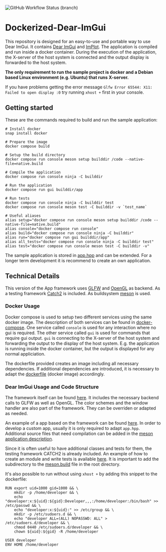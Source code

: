 ![GitHub Workflow Status (branch)](https://img.shields.io/github/workflow/status/ZenSepiol/Dockerized-Dear-ImGui/Docker%20Image%20CI/main)

# Dockerized-Dear-ImGui
This repository is designed for an easy-to-use and portable way to use Dear ImGui. It contains [Dear ImGui](https://github.com/ocornut/imgui) and [ImPlot](https://github.com/epezent/implot).
The application is compiled and run inside a docker container. During the execution of the application, the X-server of the host system is connected and the output display is forwarded to the host system.

**The only requirement to run the sample project is docker and a Debian based Linux environment (e.g. Ubuntu) that runs X-server.**

If you have problems getting the error message `Glfw Error 65544: X11: Failed to open display :0` try running `xhost +` first in your console.

## Getting started
These are the commands required to build and run the sample application:
```
# Install docker
snap install docker

# Prepare the image
docker compose build

# Setup the build directory
docker compose run console meson setup builddir /code --native-file=native.build

# Compile the application
docker compose run console ninja -C builddir

# Run the application
docker compose run gui builddir/app

# Run tests
docker compose run console ninja -C builddir test
docker compose run console meson test -C builddir -v `test_name`

# Useful aliases
alias setup="docker compose run console meson setup builddir /code --native-file=native.build"
alias console="docker compose run console"
alias build="docker compose run console ninja -C builddir"
alias run="docker compose run gui builddir/app"
alias all_tests="docker compose run console ninja -C builddir test"
alias test="docker compose run console meson test -C builddir -v"
```

The sample application is stored in [app.hpp](src/app.hpp) and can be extended.
For a longer term development it is recommend to create an own application.

## Technical Details
This version of the App framework uses [GLFW](https://www.glfw.org/) and [OpenGL](https://www.opengl.org/) as backend.
As a testing framework [Catch2](https://github.com/catchorg/Catch2) is included.
As buildsystem [meson](https://mesonbuild.com) is used.

### Docker Usage
Docker compose is used to setup two different services using the same docker image. The description of both services can be found in [docker-compose](docker-compose.yml). One service called `console` is used for any interaction where no gui is required. The other service called `gui` is used for commands that require gui output. `gui` is connecting to the X-server of the host system and forwarding the output to the display of the host system. E.g. the application is running inside the docker container, but the output is displayed for any normal appliciation.

The dockerfile provided creates an image including all necessary dependencies. If additional dependencies are introduced, it is necessary to adapt the [dockerfile](Dockerfile) (docker image) accordingly.

### Dear ImGui Usage and Code Structure
The framework itself can be found [here](src/app_base/app_base.hpp). It includes the necessary backend calls to GLFW as well as OpenGL. The color schemes and the window handler are also part of the framework. They can be overriden or adapted as needed.

An example of a app based on the framework can be found [here](src/app.hpp). In order to develop a custom app, usually it is only required to adapt `app.hpp`. Additional source files that need compilation can be added in the [meson application description](meson.build).

Since it is often useful to have additional classes and tests for them, the testing framework CATCH2 is already included. An example of how to create an module and write tests is available [here](src/sample_module/). It is important to add the subdirectory to the [meson.build](meson.build) file in the root directory.


It's also possible to run without using `xhost +` by adding this snippet to the dockerfile:
```
RUN export uid=1000 gid=1000 && \
    mkdir -p /home/developer && \
    echo "developer:x:${uid}:${gid}:Developer,,,:/home/developer:/bin/bash" >> /etc/passwd && \
    echo "developer:x:${uid}:" >> /etc/group && \
    mkdir -p /etc/sudoers.d && \
    echo "developer ALL=(ALL) NOPASSWD: ALL" > /etc/sudoers.d/developer && \
    chmod 0440 /etc/sudoers.d/developer && \
    chown ${uid}:${gid} -R /home/developer

USER developer
ENV HOME /home/developer
```
